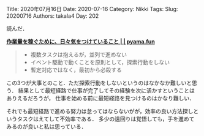 ﻿Title: 2020年07月16日
Date: 2020-07-16
Category: Nikki
Tags: 
Slug: 20200716
Authors: takala4
Day: 202



読んだ．


**[作業量を稼ぐために、日々気をつけていること | | pyama.fun](https://pyama.fun/archives/3642)**



> * 複数タスクは抱えるが，並列で進めない
> * イベント駆動で動くことを原則として，探索行動をしない
> * 暫定対応ではなく，最初から必殺する


この3つが大事とのこと．ただ探索行動をしないというのはなかなか難しいと思う．
結果として最短経路で仕事が完了してその経験を次に活かすということはありえるだろうが，
仕事を始める前に最短経路を見つけるのはかなり難しい．


それでも最短経路で進める努力は怠ってはならないがが，効率の良い方法探しというタスクはえてして不効率である．
多少の遠回りは覚悟しても，手を進めてみるのが良いと私は思っている．


